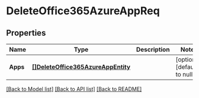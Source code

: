 # DeleteOffice365AzureAppReq

## Properties
Name | Type | Description | Notes
------------ | ------------- | ------------- | -------------
**Apps** | [**[]DeleteOffice365AzureAppEntity**](DeleteOffice365AzureAppEntity.md) |  | [optional] [default to null]

[[Back to Model list]](../README.md#documentation-for-models) [[Back to API list]](../README.md#documentation-for-api-endpoints) [[Back to README]](../README.md)


